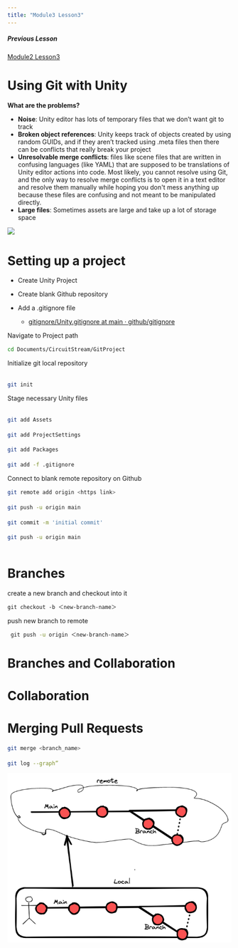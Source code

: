 ```yaml
---
title: "Module3 Lesson3"
---
```

##### Previous Lesson
[Module2 Lesson3](Module3%20Lesson1.md)


# Using Git with Unity

**What are the problems?**

-   **Noise**: Unity editor has lots of temporary files that we don’t want git to track
-   **Broken object references**: Unity keeps track of objects created by using random GUIDs, and if they aren’t tracked using .meta files then there can be conflicts that really break your project
-   **Unresolvable merge conflicts**: files like scene files that are written in confusing languages (like YAML) that are supposed to be translations of Unity editor actions into code. Most likely, you cannot resolve using Git, and the only way to resolve merge conflicts is to open it in a text editor and resolve them manually while hoping you don't mess anything up because these files are confusing and not meant to be manipulated directly.
-   **Large files**: Sometimes assets are large and take up a lot of storage space

![](image/BootCamp/Branch.excalidraw.png)

# Setting up a project

- Create Unity Project 

- Create blank Github repository

- Add a .gitignore file 
	- [gitignore/Unity.gitignore at main · github/gitignore](https://github.com/github/gitignore/blob/main/Unity.gitignore)

Navigate to  Project path
```bash
cd Documents/CircuitStream/GitProject
```


Initialize  git local repository
```bash

git init
```


Stage necessary  Unity files 
```bash

git add Assets

git add ProjectSettings

git add Packages 
 
git add -f .gitignore
```

Connect to blank remote repository on Github 
``` bash 
git remote add origin <https link>

git push -u origin main

git commit -m 'initial commit'
   
git push -u origin main
   

```

# Branches

create a new branch and checkout into it 
```bash
git checkout -b ＜new-branch-name＞
```

push new branch to remote
```bash
 git push -u origin ＜new-branch-name＞
```


# Branches and Collaboration


# Collaboration

# Merging Pull Requests


```bash
git merge <branch_name>

git log --graph”
```
![](BootCamp/image/Branch.excalidraw%201.png)
